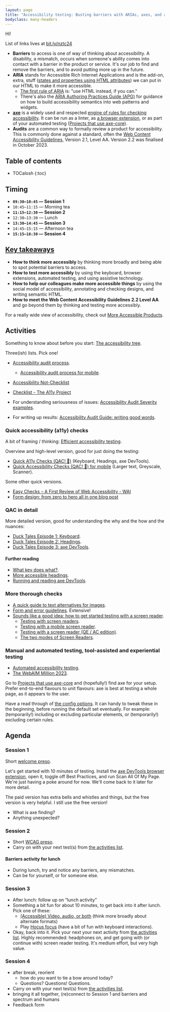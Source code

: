 ```yaml
---
layout: page
title: "Accessibility testing: Busting barriers with ARIAs, axes, and audits"
bodyclass: many-headers
---
```


Hi!

List of links lives at [bit.ly/nztc24](https://bit.ly/nztc24)

- **Barriers** to access is one of way of thinking about accessibility. A disability, a mismatch, occurs when someone's ability comes into contact with a barrier in the product or service. It's our job to find and remove the barriers, and to avoid putting more up in the future.
- **ARIA** stands for Accessible Rich Internet Applications and is the add-on, extra, stuff ([states and properties using HTML attributes](https://www.w3.org/TR/wai-aria-1.2/#state_prop_def)) we can put in our HTML to make it more accessible.
    - [The first rule of ARIA](https://www.w3.org/TR/using-aria/#rule1) is: "use HTML instead, if you can."
    - There's also the [ARIA Authoring Practices Guide (APG)](https://www.w3.org/WAI/ARIA/apg/patterns/) for guidance on how to build accessibility semantics into web patterns and widgets.
- [**axe**](https://www.deque.com/axe/) is a widely used and respected [engine of rules for checking accessibility](https://github.com/dequelabs/axe-core). It can be run as a linter, as [a browser extension](https://www.deque.com/axe/browser-extensions/), or as part of your automated testing ([Projects that use axe-core](https://github.com/dequelabs/axe-core/blob/develop/doc/projects.md#projects-that-use-axe-core)).
- **Audits** are a common way to formally review a product for accessibility. This is commonly done against a standard, often the [Web Content Accessibility Guidelines](https://www.w3.org/WAI/WCAG22/quickref/?currentsidebar=%23col_overview&technologies=smil%2Cpdf%2Cflash%2Csl&showtechniques=123%2C242), Version 2.1, Level AA. Version 2.2 was finalised in October 2023.

## Table of contents

* TOCalosh
{:toc}

## Timing

- **`09:30—10:45` — Session 1**
- `10:45—11:15` — Morning tea
- **`11:15—12:30` — Session 2**
- `12:30—13:30` — Lunch
- **`13:30—14:45` — Session 3**
- `14:45—15:15` — Afternoon tea
- **`15:15—16:30` — Session 4**

## [Key takeaways](https://nztestingconf.nz/accessibility-testing-workshop)

- **How to think more accessibly** by thinking more broadly and being able to spot potential barriers to access.
- **How to test more accessibly** by using the keyboard, browser extensions, automated testing, and using assistive technology.
- **How to help our colleagues make more accessible things** by using the social model of accessibility, annotating and checking designs, and writing semantic HTML.
- **How to meet the Web Content Accessibility Guidelines 2.2 Level AA** and go beyond them by thinking and testing more accessibly.

For a really wide view of accessibility, check out [More Accessible Products](/more-accessible-products/).

## Activities

Something to know about before you start: [The accessibility tree](/2022/06/08/the-accessibility-tree/).

Three(ish) lists. Pick one!

- [Accessibility audit process](/2024/06/16/accessibility-audit-process/).
    - [Accessibility audit process for mobile](/2022/05/31/accessibility-audit-process-mobile/).
- [Accessibility Not-Checklist ](https://not-checklist.intopia.digital/)
- [Checklist - The A11y Project](https://www.a11yproject.com/checklist/)

- For understanding seriousness of issues: [Accessibility Audit Severity examples](/2022/12/06/accessibility-audit-severity-examples/).
- For writing up results: [Accessibility Audit Guide: writing good words](/2023/01/13/accessibility-audit-guide-writing-good-words/).

### Quick accessibility (a11y) checks

A bit of framing / thinking: [Efficient accessibility testing](/2023/08/10/efficient-accessibility-testing/).

Overview and high-level version, good for just doing the testing:

- [Quick A11y Checks (QAC! 🦆)](/2021/12/13/qac/) (Keyboard, Headings, axe DevTools). 
- [Quick Accessibility Checks (QAC! 🐥) for mobile](/2023/01/09/qac-for-mobile/) (Larger text, Greyscale, Scanner).

Some other quick versions.

- [Easy Checks – A First Review of Web Accessibility - WAI](https://www.w3.org/WAI/test-evaluate/preliminary/)
- [Form design: from zero to hero all in one blog post](https://adamsilver.io/blog/form-design-from-zero-to-hero-all-in-one-blog-post/#form-validation)

### QAC in detail

More detailed version, good for understanding the why and the how and the nuances: 

- [Duck Tales Episode 1: Keyboard](/2023/08/23/duck-tales-episode1-keyboard/).
- [Duck Tales Episode 2: Headings](/2023/08/23/duck-tales-episode2-headings/).
- [Duck Tales Episode 3: axe DevTools](/2023/08/23/duck-tales-episode3-axe-devtools/).

#### Further reading

- [What key does what?](/2021/11/02/what-key-does-what/).
- [More accessible headings](/2022/12/12/more-accessible-headings/).
- [Running and reading axe DevTools](/2023/08/22/running-and-reading-axe-devtools/).

### More thorough checks

- [A quick guide to text alternatives for images](/2022/04/25/a-quick-guide-to-text-alternatives-for-images/).
- [Form and error guidelines](/2024/06/18/form-and-error-guidelines/). Extensive!
- [Sounds like a good idea: how to get started testing with a screen reader](/2022/10/15/sounds-like-a-good-idea/).
    - [Testing with screen readers](/2021/07/31/testing-with-screen-readers/).
    - [Testing with a mobile screen reader](/2023/08/02/testing-with-a-mobile-screen-reader/).
    - [Testing with a screen reader (QE / AC edition)](/2022/10/14/testing-with-a-screen-reader/).
    - [The two modes of Screen Readers](/2022/02/10/the-two-modes-of-screen-readers/).

### Manual and automated testing, tool-assisted and experiential testing

- [Automated accessibility testing](/2022/04/09/automated-accessibility-testing/).
- [The WebAIM Million 2023](/2023/04/06/the-web-aim-million-2023/).

Go to [Projects that use axe-core](https://github.com/dequelabs/axe-core/blob/develop/doc/projects.md#projects-that-use-axe-core) and (hopefully!) find axe for your setup. Prefer end-to-end flavours to unit flavours: axe is best at testing a whole page, as it appears to the user.

Have a read through of [the config options](https://github.com/dequelabs/axe-core/blob/develop/doc/API.md#api-name-axeconfigure). It can handy to tweak these in the beginning, before running the default set eventually. For example: (temporarily!) including or excluding particular elements, or (temporarily!) excluding certain rules.

## Agenda

### Session 1

Short [welcome preso](welcome.pdf).

Let's get started with 10 minutes of testing. Install the [axe DevTools browser extension](https://www.deque.com/axe/browser-extensions/), open it, toggle off Best Practices, and run Scan All Of My Page. We're just having a poke around for now. We'll come back to it later for more detail.

The paid version has extra bells and whistles and things, but the free version is very helpful. I still use the free version!

- What is axe finding?
- Anything unexpected?

### Session 2

- Short [WCAG preso](wcag.pdf).
- Carry on with your next test(s) from [the activities list](#activities).

#### Barriers activity for lunch

- During lunch, try and notice any barriers, any mismatches.
- Can be for yourself, or for someone else.

### Session 3

- After lunch: follow up on “lunch activity” 
- Something a bit fun for about 10 minutes, to get back into it after lunch. Pick one of these:
    - [(Accessible) Video, audio, or both](/2023/04/11/accessible-audio-video-or-both/) (think more broadly about alternate formats)
    - Play [Hocus focus](https://focus.hteumeuleu.com/) (have a bit of fun with keyboard interactions).
- Okay, back into it. Pick your next your next activity from [the activities list](#activities). Highly recommended: headphones on, and get going with (or continue with) screen reader testing. It's medium effort, but very high value.

### Session 4

- after break, reorient
    - how do you want to tie a bow around today?
    - Questions? Questions! Questions.
- Carry on with your next test(s) from [the activities list](#activities).
- bringing it all together, (re)connect to Session 1 and barriers and spectrum and humans
- Feedback form